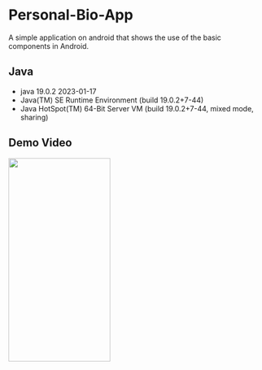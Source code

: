 # Personal-Bio-App
A simple application on android that shows the use of the basic components in Android.

<h2>Java</h2>
<ul>
  <li>java 19.0.2 2023-01-17</li>
  <li>Java(TM) SE Runtime Environment (build 19.0.2+7-44)</li>
  <li>Java HotSpot(TM) 64-Bit Server VM (build 19.0.2+7-44, mixed mode, sharing)</li>
</ul>

<h2>Demo Video</h2>
<img src="https://github.com/dana-akesh/Personal-Bio-App/assets/86303193/f76119db-c6c0-4034-9a6f-f814fd6aa2e6" width="200" height="400">
